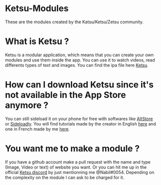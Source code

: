 # Ketsu-Modules
These are the modules created by the Katsu/Ketsu/Zetsu community.
# What is Ketsu ?
Ketsu is a modular application, which means that you can create your own modules and use them inside the app. You can use it to watch videos, read differents types of text and images. You can find the ipa file here [Ketsu](https://ketsu.app).
# How can I download Ketsu since it's not available in the App Store anymore ?
You can still sideload it on your phone for free with softwares like [AltStore](https://altstore.io/) or [Sideloadly](https://sideloadly.io/).
You will find tutorials made by the creator in English [here](https://ketsu.app/download.html) and one in French made by me [here](https://www.youtube.com/watch?v=qX2MAsUBdfQ).
# You want me to make a module ? 
If you have a github account make a pull request with the name and type (Image, Video or text) of website you want. Or you can hit me up in the official [Ketsu discord](https://discord.gg/CP3Q6XBv9F) by just mentionning me @Nabil#0054. Depending on the complexity on the module I can ask to be charged for it.
